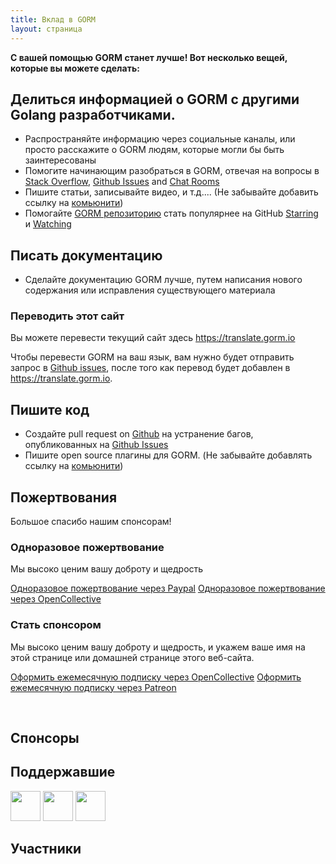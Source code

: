 ```yaml
---
title: Вклад в GORM
layout: страница
---
```


**С вашей помощью GORM станет лучше! Вот несколько вещей, которые вы можете сделать:**

## Делиться информацией о GORM с другими Golang разработчиками.

* Распространяйте информацию через социальные каналы, или просто расскажите о GORM людям, которые могли бы быть заинтересованы
* Помогите начинающим разобраться в GORM, отвечая на вопросы в [Stack Overflow](https://stackoverflow.com/questions/tagged/go-gorm), [Github Issues](https://github.com/jinzhu/gorm/issues) and [Chat Rooms](/community.html#Chat)
* Пишите статьи, записывайте видео, и т.д.... (Не забывайте добавить ссылку на [комьюнити](/community.html))
* Помогайте [GORM репозиторию](https://github.com/jinzhu/gorm) стать популярнее на GitHub [Starring](https://github.com/jinzhu/gorm/stargazers) и [Watching](https://github.com/jinzhu/gorm/watchers)

## Писать документацию

* Сделайте документацию GORM лучше, путем написания нового содержания или исправления существующего материала

### Переводить этот сайт

Вы можете перевести текущий сайт здесь <https://translate.gorm.io>

Чтобы перевести GORM на ваш язык, вам нужно будет отправить запрос в [Github issues](https://github.com/jinzhu/gorm.io/issues), после того как перевод будет добавлен в <https://translate.gorm.io>.

## Пишите код

* Создайте pull request on [Github](https://github.com/jinzhu/gorm) на устранение багов, опубликованных на [Github Issues](https://github.com/jinzhu/gorm/issues)
* Пишите open source плагины для GORM. (Не забывайте добавлять ссылку на [комьюнити](/community.html#Open-Sources))

## Пожертвования

Большое спасибо нашим спонсорам!

### Одноразовое пожертвование

Мы высоко ценим вашу доброту и щедрость

[Одноразовое пожертвование через Paypal](https://www.paypal.me/zhangjinzhu) [Одноразовое пожертвование через OpenCollective](https://opencollective.com/gorm)

### Стать спонсором

Мы высоко ценим вашу доброту и щедрость, и укажем ваше имя на этой странице или домашней странице этого веб-сайта.

[Оформить ежемесячную подписку через OpenCollective](https://opencollective.com/gorm) [Оформить ежемесячную подписку через Patreon](https://www.patreon.com/jinzhu)

<br />

## Спонсоры

<object type="image/svg+xml" data="https://opencollective.com/gorm/tiers/sponsor.svg?avatarHeight=68&width=740"></object>

## Поддержавшие

<div class="backers-list">
  
<a href="https://www.patreon.com/jeffprestes"><img style="width: 48px" src="http://i.imgur.com/7SPpyLw.jpg"></img></a>
<a href="https://www.patreon.com/user/creators?u=5447334"><img style="width: 48px" src="https://c8.patreon.com/2/400/5447334"></img></a>
<a href="https://www.patreon.com/user/creators?u=4875083"><img style="width: 48px" src="https://c8.patreon.com/2/100/4875083"></img></a>
</div>

<object type="image/svg+xml" data="https://opencollective.com/gorm/tiers/backer.svg?avatarHeight=48&width=740"></object>

## Участники

<object type="image/svg+xml" data="https://opencollective.com/gorm/contributors.svg?avatarHeight=32&width=740"></object>
